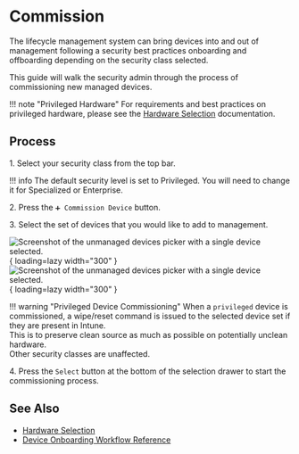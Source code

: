# Commission

The lifecycle management system can bring devices into and out of management following a security best practices onboarding and offboarding depending on the security class selected.

This guide will walk the security admin through the process of commissioning new managed devices.

!!! note "Privileged Hardware"
    For requirements and best practices on privileged hardware, please see the [Hardware Selection](/Reference/Architecture/Hardware-Selection/) documentation.

## Process

1\. Select your security class from the top bar.

!!! info
    The default security level is set to Privileged. You will need to change it for Specialized or Enterprise.

2\. Press the `➕ Commission Device` button.

3\. Select the set of devices that you would like to add to management.

![Screenshot of the unmanaged devices picker with a single device selected.](/assets/Images/Screenshots/Select-Unmanaged-Device-Light.png#only-light){ loading=lazy width="300" }
![Screenshot of the unmanaged devices picker with a single device selected.](/assets/Images/Screenshots/Select-Unmanaged-Device-Dark.png#only-dark){ loading=lazy width="300" }

!!! warning "Privileged Device Commissioning"
    When a `privileged` device is commissioned, a wipe/reset command is issued to the selected device set if they are present in Intune.  
    This is to preserve clean source as much as possible on potentially unclean hardware.  
    Other security classes are unaffected.

4\. Press the `Select` button at the bottom of the selection drawer to start the commissioning process.

## See Also

- [Hardware Selection](/Reference/Architecture/Hardware-Selection/)
- [Device Onboarding Workflow Reference](/Reference/Architecture/Diagrams/Device-Commission/)
